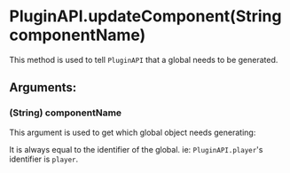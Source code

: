 # PluginAPI.updateComponent(String componentName)
This method is used to tell `PluginAPI` that a global needs to be generated.

## Arguments:

### (String) componentName
This argument is used to get which global object needs generating:

It is always equal to the identifier of the global. ie: `PluginAPI.player`'s identifier is `player`.
